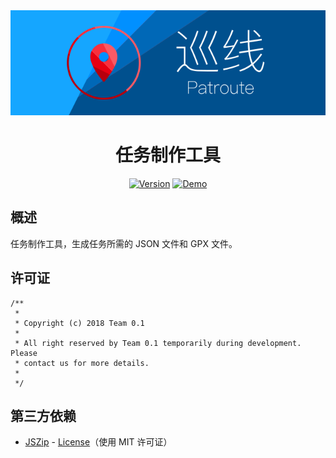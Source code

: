 <div align=center><a href="https://github.com/lucka-me/Patroute-web"><img src="../Resource/Banner.svg" alt="Banner"></a></div>

<h1 align=center>任务制作工具</h1>

<p align="center">
    <a href="./CHANGELOG.md"><img alt="Version" src="https://img.shields.io/badge/version-1.1.0-brightgreen.svg"/></a>
    <a href=".https://zero-one.space/mission-auth-tool/"><img alt="Demo" src="https://img.shields.io/badge/demo-available-brightgreen.svg"/></a>
</p>

## 概述
任务制作工具，生成任务所需的 JSON 文件和 GPX 文件。

## 许可证
```
/**
 *
 * Copyright (c) 2018 Team 0.1
 *
 * All right reserved by Team 0.1 temporarily during development. Please
 * contact us for more details.
 *
 */
```

## 第三方依赖
* [JSZip](http://stuk.github.io/jszip/) - [License](https://github.com/Stuk/jszip/blob/master/LICENSE.markdown)（使用 MIT 许可证）
